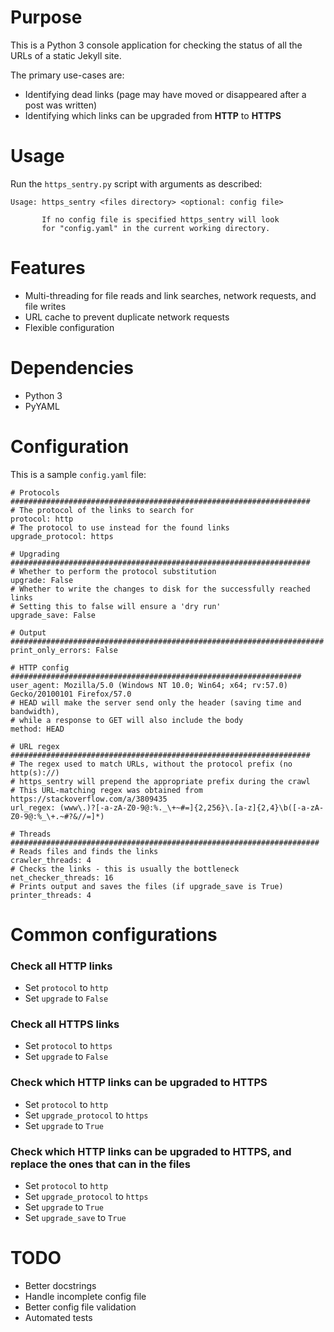 # Purpose
This is a Python 3 console application for checking the status of all the URLs of a static Jekyll site.

The primary use-cases are:
* Identifying dead links (page may have moved or disappeared after a post was written)
* Identifying which links can be upgraded from **HTTP** to **HTTPS**

# Usage
Run the `https_sentry.py` script with arguments as described:
```
Usage: https_sentry <files directory> <optional: config file>

       If no config file is specified https_sentry will look
       for "config.yaml" in the current working directory.
```

# Features
* Multi-threading for file reads and link searches, network requests, and file writes
* URL cache to prevent duplicate network requests
* Flexible configuration

# Dependencies
* Python 3
* PyYAML

# Configuration
This is a sample `config.yaml` file:
```
# Protocols ###################################################################
# The protocol of the links to search for
protocol: http
# The protocol to use instead for the found links
upgrade_protocol: https

# Upgrading ###################################################################
# Whether to perform the protocol substitution
upgrade: False
# Whether to write the changes to disk for the successfully reached links
# Setting this to false will ensure a 'dry run'
upgrade_save: False

# Output ######################################################################
print_only_errors: False

# HTTP config #################################################################
user_agent: Mozilla/5.0 (Windows NT 10.0; Win64; x64; rv:57.0) Gecko/20100101 Firefox/57.0
# HEAD will make the server send only the header (saving time and bandwidth),
# while a response to GET will also include the body
method: HEAD

# URL regex ###################################################################
# The regex used to match URLs, without the protocol prefix (no http(s)://)
# https_sentry will prepend the appropriate prefix during the crawl
# This URL-matching regex was obtained from https://stackoverflow.com/a/3809435
url_regex: (www\.)?[-a-zA-Z0-9@:%._\+~#=]{2,256}\.[a-z]{2,4}\b([-a-zA-Z0-9@:%_\+.~#?&//=]*)

# Threads #####################################################################
# Reads files and finds the links
crawler_threads: 4
# Checks the links - this is usually the bottleneck
net_checker_threads: 16
# Prints output and saves the files (if upgrade_save is True)
printer_threads: 4

```

# Common configurations
### Check all **HTTP** links
* Set `protocol` to `http`
* Set `upgrade` to `False`

### Check all **HTTPS** links
* Set `protocol` to `https`
* Set `upgrade` to `False`

### Check which **HTTP** links can be upgraded to **HTTPS**
* Set `protocol` to `http`
* Set `upgrade_protocol` to `https`
* Set `upgrade` to `True`

### Check which **HTTP** links can be upgraded to **HTTPS**, and replace the ones that can in the files
* Set `protocol` to `http`
* Set `upgrade_protocol` to `https`
* Set `upgrade` to `True`
* Set `upgrade_save` to `True`

# TODO
* Better docstrings
* Handle incomplete config file
* Better config file validation
* Automated tests
